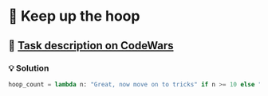 # 📝 Keep up the hoop

## 🔗 [Task description on CodeWars](https://www.codewars.com/kata/55cb632c1a5d7b3ad0000145)

### 💡 Solution

```python
hoop_count = lambda n: "Great, now move on to tricks" if n >= 10 else "Keep at it until you get it"
```
